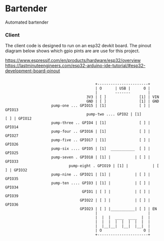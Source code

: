 # Bartender
Automated bartender

### Client

The client code is designed to run on an esp32 devkit board. 
The pinout diagram below shows which gpio pints are are use for this project.

https://www.espressif.com/en/products/hardware/esp32/overview
https://lastminuteengineers.com/esp32-arduino-ide-tutorial/#esp32-development-board-pinout

```

                                         +-----------------------+
                                         | O      | USB |      O |
                                         |        -------        |
                                     3V3 | [ ]               [1] | VIN
                                     GND | [ ]               [1] | GND 
                     pump-one ... GPIO15 | [1]               [ ] | GPIO13
 								     pump-two .... GPIO2 | [1]               [ ] | GPIO12 
                     pump-three .. GPIO4 | [1]               [ ] | GPIO14
                     pump-four .. GPIO16 | [1]               [ ] | GPIO27
                     pump-five .. GPIO17 | [1]               [ ] | GPIO26
                     pump-six .... GPIO5 | [1]  ___________  [ ] | GPIO25 
                     pump-seven . GPIO18 | [1] |           | [ ] | GPIO33
        				     pump-eight . GPIO19 | [1] |           | [ ] | GPIO32
                     pump-nine .. GPIO21 | [1] |           | [ ] | GPIO35 
                     pump-ten .... GPIO3 | [1] |           | [ ] | GPIO34 
                                   GPIO1 | [ ] |           | [ ] | GPIO39 
                                  GPIO22 | [ ] |           | [ ] | GPIO36 
                                  GPIO23 | [ ] |___________| [ ] | EN 
                                         |                       |
                                         |  |  |  ____  ____  |  |
                                         |  |  |  |  |  |  |  |  |
                                         |  |__|__|  |__|  |__|  |
                                         | O                   O |
                                         +-----------------------+

```
